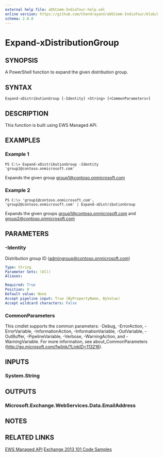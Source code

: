 ```yaml
---
external help file: aOSComm-IndiaTour-help.xml
online version: https://github.com/ChendrayanV/aOSComm-IndiaTour/blob/master/docs/Expand-xDistributionGroup.md
schema: 2.0.0
---
```


# Expand-xDistributionGroup

## SYNOPSIS
A PowerShell function to expand the given distribution group. 

## SYNTAX

```
Expand-xDistributionGroup [-Identity] <String> [<CommonParameters>]
```

## DESCRIPTION
This function is built using EWS Managed API. 

## EXAMPLES

### Example 1
```
PS C:\> Expand-xDistributionGroup -Identity 'group1@contoso.onmicrosoft.com'
```

Expands the given group group1@contoso.onmicrosoft.com

### Example 2
```
PS C:\> 'group1@contoso.onmicrosoft.com', 'group2@contoso.onmicrosoft.com' | Expand-xDistributionGroup
```

Expands the given groups group1@contoso.onmicrosoft.com and group2@contoso.onmicrosoft.com

## PARAMETERS

### -Identity
Distribution group ID (admingroup@contoso.onmicrosoft.com)

```yaml
Type: String
Parameter Sets: (All)
Aliases: 

Required: True
Position: 0
Default value: None
Accept pipeline input: True (ByPropertyName, ByValue)
Accept wildcard characters: False
```

### CommonParameters
This cmdlet supports the common parameters: -Debug, -ErrorAction, -ErrorVariable, -InformationAction, -InformationVariable, -OutVariable, -OutBuffer, -PipelineVariable, -Verbose, -WarningAction, and -WarningVariable. For more information, see about_CommonParameters (http://go.microsoft.com/fwlink/?LinkID=113216).

## INPUTS

### System.String

## OUTPUTS

### Microsoft.Exchange.WebServices.Data.EmailAddress

## NOTES

## RELATED LINKS

[EWS Managed API](https://msdn.microsoft.com/en-us/library/office/dd877012(v=exchg.150).aspx#bk_EWSMA)
[Exchange 2013 101 Code Samples](https://code.msdn.microsoft.com/office/Exchange-2013-101-Code-3c38582c)